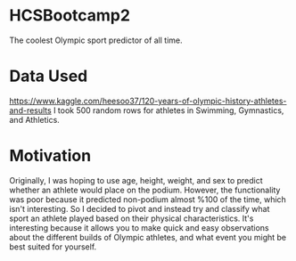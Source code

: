 # HCSBootcamp2
The coolest Olympic sport predictor of all time.
# Data Used
https://www.kaggle.com/heesoo37/120-years-of-olympic-history-athletes-and-results
I took 500 random rows for athletes in Swimming, Gymnastics, and Athletics.
# Motivation
Originally, I was hoping to use age, height, weight, and sex to predict whether an athlete would place on the podium. However, the functionality was poor because it predicted non-podium almost %100 of the time, which isn't interesting. So I decided to pivot and instead try and classify what sport an athlete played based on their physical characteristics. It's interesting because it allows you to make quick and easy observations about the different builds of Olympic athletes, and what event you might be best suited for yourself.

